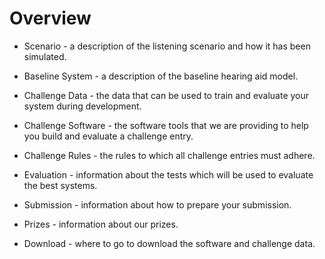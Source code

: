 # Overview

- Scenario - a description of the listening scenario and how it has been simulated.

- Baseline System - a description of the baseline hearing aid model.

- Challenge Data - the data that can be used to train and evaluate your system during development.

- Challenge Software - the software tools that we are providing to help you build and evaluate a challenge entry.

- Challenge Rules - the rules to which all challenge entries must adhere.

- Evaluation - information about the tests which will be used to evaluate the best systems.

- Submission - information about how to prepare your submission.

- Prizes - information about our prizes.

- Download - where to go to download the software and challenge data.
